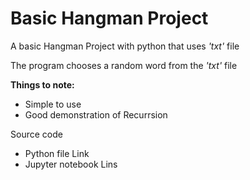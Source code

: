 # Basic Hangman Project

A basic Hangman Project with python that uses <i>'txt'</i> file

The program chooses a random word from the <i>'txt'</i> file

<b>Things to note: </b>
- Simple to use
- Good demonstration of Recurrsion


Source code
- Python file Link
- Jupyter notebook Lins
